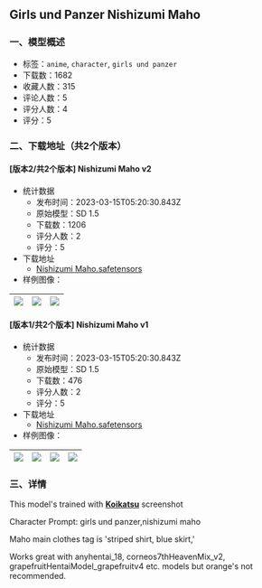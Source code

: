 ## Girls und Panzer Nishizumi Maho
### 一、模型概述

- 标签：`anime`, `character`, `girls und panzer`
- 下载数：1682
- 收藏人数：315
- 评论人数：5
- 评分人数：4
- 评分：5

### 二、下载地址（共2个版本）

#### [版本2/共2个版本] Nishizumi Maho v2

- 统计数据
  - 发布时间：2023-03-15T05:20:30.843Z
  - 原始模型：SD 1.5
  - 下载数：1206
  - 评分人数：2
  - 评分：5
- 下载地址
  - [Nishizumi Maho.safetensors](https://civitai.com/api/download/models/21944)
- 样例图像：

| <img src="https://image.civitai.com/xG1nkqKTMzGDvpLrqFT7WA/f819b4bf-300c-4b8c-9bd4-c58e5376cf00/width=450/234599.jpeg" /> | <img src="https://image.civitai.com/xG1nkqKTMzGDvpLrqFT7WA/3a8f5ae0-60ca-4cac-fdf5-c716a652bf00/width=450/234598.jpeg" /> | <img src="https://image.civitai.com/xG1nkqKTMzGDvpLrqFT7WA/dc26b624-0608-41b8-bd42-4cb18b140c00/width=450/234597.jpeg" /> |
| ---- | ---- | ---- |

#### [版本1/共2个版本] Nishizumi Maho v1

- 统计数据
  - 发布时间：2023-03-15T05:20:30.843Z
  - 原始模型：SD 1.5
  - 下载数：476
  - 评分人数：2
  - 评分：5
- 下载地址
  - [Nishizumi Maho.safetensors](https://civitai.com/api/download/models/19263)
- 样例图像：

| <img src="https://image.civitai.com/xG1nkqKTMzGDvpLrqFT7WA/3e97c1ae-e605-4e7c-e983-f4e99c60b400/width=450/201725.jpeg" /> | <img src="https://image.civitai.com/xG1nkqKTMzGDvpLrqFT7WA/d6132c36-f68c-4f65-a7eb-c4a40c609700/width=450/201728.jpeg" /> | <img src="https://image.civitai.com/xG1nkqKTMzGDvpLrqFT7WA/a863733c-1cbb-4aae-32bc-7e9eec415c00/width=450/201727.jpeg" /> | <img src="https://image.civitai.com/xG1nkqKTMzGDvpLrqFT7WA/a71fa272-f709-46e0-1dd5-7d1f916f1400/width=450/201726.jpeg" /> |
| ---- | ---- | ---- | ---- |


### 三、详情
<p>This model's trained with <a target="_blank" rel="ugc" href="https://www.pixiv.net/artworks/99934361"><strong>Koikatsu</strong></a> screenshot</p><p></p><p>Character Prompt: girls und panzer,nishizumi maho</p><p>Maho main clothes tag is 'striped shirt, blue skirt,'</p><p></p><p>Works great with anyhentai_18, corneos7thHeavenMix_v2, grapefruitHentaiModel_grapefruitv4 etc. models but orange's not recommended.</p>